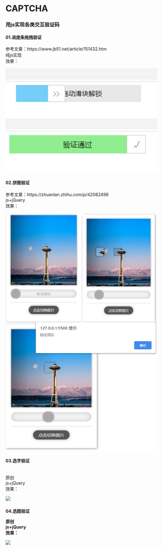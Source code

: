 # CAPTCHA
<h3>用js实现各类交互验证码</h3>
<h4>01.进度条拖拽验证</h4>
<p>参考文章：https://www.jb51.net/article/151432.htm</br>纯js实现</br>效果：</p>
<img src = "./effectPic/效果01.jpg" width = 500px/>
<h4>02.拼图验证</h4>
<p>参考文章：https://zhuanlan.zhihu.com/p/42082496</br>js+jQuery</br>效果：</p>
<img src = "./effectPic/效果02.png" width = 500px/>
<h4>03.选字验证</h4>
<br>原创</br>js+jQuery</br>效果：</p>
<img src = "./effectPic/效果03.png" width = 500px/>
<h4>04.选图验证</4>
<p>原创</br>js+jQuery</br>效果：</p>
<img src = "./effectPic/效果03.png" width = 500px/>
